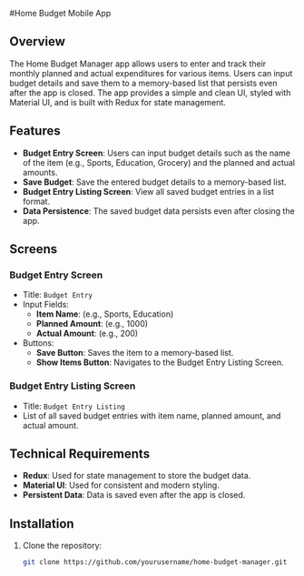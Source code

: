 #Home Budget Mobile App 

## Overview
The Home Budget Manager app allows users to enter and track their monthly planned and actual expenditures for various items. Users can input budget details and save them to a memory-based list that persists even after the app is closed. The app provides a simple and clean UI, styled with Material UI, and is built with Redux for state management.

## Features
- **Budget Entry Screen**: Users can input budget details such as the name of the item (e.g., Sports, Education, Grocery) and the planned and actual amounts.
- **Save Budget**: Save the entered budget details to a memory-based list.
- **Budget Entry Listing Screen**: View all saved budget entries in a list format.
- **Data Persistence**: The saved budget data persists even after closing the app.

## Screens

### Budget Entry Screen
- Title: `Budget Entry`
- Input Fields:
  - **Item Name**: (e.g., Sports, Education)
  - **Planned Amount**: (e.g., 1000)
  - **Actual Amount**: (e.g., 200)
- Buttons:
  - **Save Button**: Saves the item to a memory-based list.
  - **Show Items Button**: Navigates to the Budget Entry Listing Screen.

### Budget Entry Listing Screen
- Title: `Budget Entry Listing`
- List of all saved budget entries with item name, planned amount, and actual amount.

## Technical Requirements
- **Redux**: Used for state management to store the budget data.
- **Material UI**: Used for consistent and modern styling.
- **Persistent Data**: Data is saved even after the app is closed.

## Installation

1. Clone the repository:
   ```bash
   git clone https://github.com/yourusername/home-budget-manager.git
